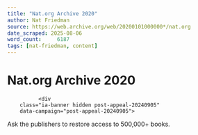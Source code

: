 ```yaml
---
title: "Nat.org Archive 2020"
author: Nat Friedman
source: https://web.archive.org/web/20200101000000*/nat.org
date_scraped: 2025-08-06
word_count:     6187
tags: [nat-friedman, content]
---
```


# Nat.org Archive 2020

              <div
        class="ia-banner hidden post-appeal-20240905"
        data-campaign="post-appeal-20240905">
Ask the publishers to restore access to 500,000+ books.
